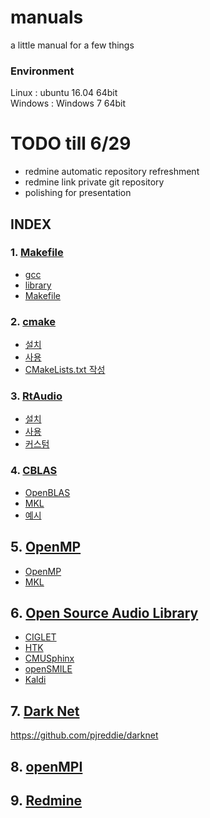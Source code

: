 # manuals
a little manual for a few things

### Environment
Linux : ubuntu 16.04 64bit  
Windows : Windows 7 64bit

# TODO  till 6/29
+ redmine automatic repository refreshment
+ redmine link private git repository    
+ polishing for presentation  


## INDEX<a name="index"></a>

### 1.  [Makefile](./manuals/Makefile.md)
+ [gcc](./manuals/Makefile.md#Makefile-gcc)
+ [library](./manuals/Makefile.md#Makefile-library)
+ [Makefile](./manuals/Makefile.md#Makefile-Makefile)
### 2. [cmake](./manuals/cmake.md)
+ [설치](./manuals/cmake.md#cmake-setup)
+ [사용](./manuals/cmake.md#cmake-execution)
+ [CMakeLists.txt 작성](./manuals/cmake.md#cmake-cmakelists)
### 3. [RtAudio](./manuals/RtAudio.md)
+ [설치](./manuals/RtAudio.md#RtAudio-setup)
+ [사용](./manuals/RtAudio.md#RtAudio-execution)
+ [커스텀](./manuals/RtAudio.md#RtAudio-custom)
### 4. [CBLAS](./manuals/CBLAS.md)
+ [OpenBLAS](./manuals/CBLAS.md#OpenBLAS)
+ [MKL](./manuals/CBLAS.md#MKL)
+ [예시](./manuals/CBLAS.md#cblas_ex)
## 5. [OpenMP](./manuals/OpenMP.md)
+ [OpenMP](./manuals/OpenMP.md#OpenMP)
+ [MKL](./manuals/OpenMP.md#MKL)
## 6. [Open Source Audio Library](./manuals/openAudioLibs.md)
+ [CIGLET](./manuals/CIGLET.md)
+ [HTK](./manuals/HTK.md)
+ [CMUSphinx](./manuals/CMUSphinx.md)
+ [openSMILE](./manuals/openSMILE.md)
+ [Kaldi](./manuals/Kaldi.md)

## 7. [Dark Net](./manuals/Darknet.md)
https://github.com/pjreddie/darknet  

## 8. [openMPI](./manuals/OpenMPI.md)

## 9. [Redmine](./manuals/Redmine.md)

